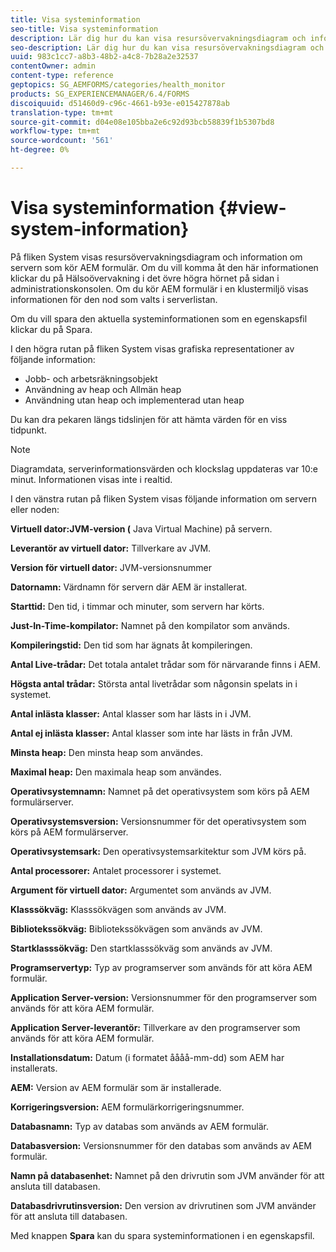 ```yaml
---
title: Visa systeminformation
seo-title: Visa systeminformation
description: Lär dig hur du kan visa resursövervakningsdiagram och information om servern som kör AEM formulär.
seo-description: Lär dig hur du kan visa resursövervakningsdiagram och information om servern som kör AEM formulär.
uuid: 983c1cc7-a8b3-48b2-a4c8-7b28a2e32537
contentOwner: admin
content-type: reference
geptopics: SG_AEMFORMS/categories/health_monitor
products: SG_EXPERIENCEMANAGER/6.4/FORMS
discoiquuid: d51460d9-c96c-4661-b93e-e015427878ab
translation-type: tm+mt
source-git-commit: d04e08e105bba2e6c92d93bcb58839f1b5307bd8
workflow-type: tm+mt
source-wordcount: '561'
ht-degree: 0%

---
```



# Visa systeminformation {#view-system-information}

På fliken System visas resursövervakningsdiagram och information om servern som kör AEM formulär. Om du vill komma åt den här informationen klickar du på Hälsoövervakning i det övre högra hörnet på sidan i administrationskonsolen. Om du kör AEM formulär i en klustermiljö visas informationen för den nod som valts i serverlistan.

Om du vill spara den aktuella systeminformationen som en egenskapsfil klickar du på Spara.

I den högra rutan på fliken System visas grafiska representationer av följande information:

* Jobb- och arbetsräkningsobjekt
* Användning av heap och Allmän heap
* Användning utan heap och implementerad utan heap

Du kan dra pekaren längs tidslinjen för att hämta värden för en viss tidpunkt.

>[!NOTE]
>
>Diagramdata, serverinformationsvärden och klockslag uppdateras var 10:e minut. Informationen visas inte i realtid.

I den vänstra rutan på fliken System visas följande information om servern eller noden:

**Virtuell dator:JVM-version (** Java Virtual Machine) på servern.

**Leverantör av virtuell dator:** Tillverkare av JVM.

**Version för virtuell dator:** JVM-versionsnummer

**Datornamn:** Värdnamn för servern där AEM är installerat.

**Starttid:** Den tid, i timmar och minuter, som servern har körts.

**Just-In-Time-kompilator:** Namnet på den kompilator som används.

**Kompileringstid:** Den tid som har ägnats åt kompileringen.

**Antal Live-trådar:** Det totala antalet trådar som för närvarande finns i AEM.

**Högsta antal trådar:** Största antal livetrådar som någonsin spelats in i systemet.

**Antal inlästa klasser:** Antal klasser som har lästs in i JVM.

**Antal ej inlästa klasser:** Antal klasser som inte har lästs in från JVM.

**Minsta heap:** Den minsta heap som användes.

**Maximal heap:** Den maximala heap som användes.

**Operativsystemnamn:** Namnet på det operativsystem som körs på AEM formulärserver.

**Operativsystemsversion:** Versionsnummer för det operativsystem som körs på AEM formulärserver.

**Operativsystemsark:** Den operativsystemsarkitektur som JVM körs på.

**Antal processorer:** Antalet processorer i systemet.

**Argument för virtuell dator:** Argumentet som används av JVM.

**Klasssökväg:** Klasssökvägen som används av JVM.

**Bibliotekssökväg:** Bibliotekssökvägen som används av JVM.

**Startklasssökväg:** Den startklasssökväg som används av JVM.

**Programservertyp:** Typ av programserver som används för att köra AEM formulär.

**Application Server-version:** Versionsnummer för den programserver som används för att köra AEM formulär.

**Application Server-leverantör:** Tillverkare av den programserver som används för att köra AEM formulär.

**Installationsdatum:** Datum (i formatet åååå-mm-dd) som AEM har installerats.

**AEM:** Version av AEM formulär som är installerade.

**Korrigeringsversion:** AEM formulärkorrigeringsnummer.

**Databasnamn:** Typ av databas som används av AEM formulär.

**Databasversion:** Versionsnummer för den databas som används av AEM formulär.

**Namn på databasenhet:** Namnet på den drivrutin som JVM använder för att ansluta till databasen.

**Databasdrivrutinsversion:** Den version av drivrutinen som JVM använder för att ansluta till databasen.

Med knappen **Spara** kan du spara systeminformationen i en egenskapsfil.
